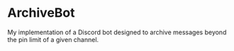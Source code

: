 # ArchiveBot
My implementation of a Discord bot designed to archive messages beyond the pin limit of a given channel.
